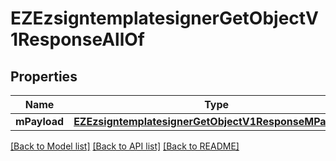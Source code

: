 # EZEzsigntemplatesignerGetObjectV1ResponseAllOf

## Properties
Name | Type | Description | Notes
------------ | ------------- | ------------- | -------------
**mPayload** | [**EZEzsigntemplatesignerGetObjectV1ResponseMPayload***](EZEzsigntemplatesignerGetObjectV1ResponseMPayload.md) |  | 

[[Back to Model list]](../README.md#documentation-for-models) [[Back to API list]](../README.md#documentation-for-api-endpoints) [[Back to README]](../README.md)


